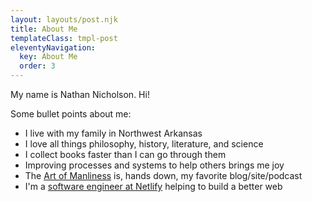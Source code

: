 ```yaml
---
layout: layouts/post.njk
title: About Me
templateClass: tmpl-post
eleventyNavigation:
  key: About Me
  order: 3
---
```


My name is Nathan Nicholson. Hi!

<!-- TODO: Add some picture later-->

Some bullet points about me:

- I live with my family in Northwest Arkansas
- I love all things philosophy, history, literature, and science
- I collect books faster than I can go through them
- Improving processes and systems to help others brings me joy
- The [Art of Manliness](https://www.artofmanliness.com/) is, hands down, my favorite blog/site/podcast
- I'm a [software engineer at Netlify](https://www.netlify.com/) helping to build a better web
